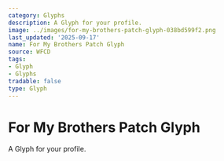 ```yaml
---
category: Glyphs
description: A Glyph for your profile.
image: ../images/for-my-brothers-patch-glyph-038bd599f2.png
last_updated: '2025-09-17'
name: For My Brothers Patch Glyph
source: WFCD
tags:
- Glyph
- Glyphs
tradable: false
type: Glyph
---
```


# For My Brothers Patch Glyph

A Glyph for your profile.

